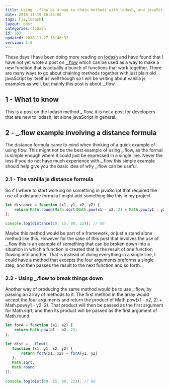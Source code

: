```yaml
---
title: Using _.flow as a way to chain methods with lodash, and javaScript
date: 2018-11-19 16:34:00
tags: [js,lodash]
layout: post
categories: lodash
id: 333
updated: 2018-11-27 18:46:32
version: 1.5
---
```


These days I have been doing more reading on [lodash](https://lodash.com/) and have found that I have not yet wrote a post on [\_.flow](https://lodash.com/docs/4.17.4#flow) which can be used as a way to make a new function that is actually a bunch of functions that work together. There are many ways to go about chaining methods together with just plain old javaScript by itself as well though so I will be writing about vanilla js examples as well, but mainly this post is about \_.flow.

<!-- more -->

## 1 - What to know

This is a post on the lodash method \_.flow, it is not a post for developers that are new to lodash, let alone javaScript in general.

## 2 - \_.flow example involving a distance formula

The distance formula came to mind when thinking of a quick example of using flow. This might not be the best example of using \_.flow, as the formal is simple enough where it could just be expressed in a single line. Never the less if you do not have much experience with \_.flow this simple example should help give you the basic idea of why \_.flow can be useful.

### 2.1 - The vanilla js distance formula

So if I where to start working on something in javaScript that required the use of a distance formula I might add something like this in my project.

```js
let distance = function (x1, y1, x2, y2) {
    return Math.round(Math.sqrt(Math.pow(x1 - x2, 2) + Math.pow(y1 - y2, 2)));
};
 
console.log(distance(10, 15, 90, 22)); // 80
```

Maybe this method would be part of a framework, or just a stand alone method like this. However for the sake of this post that involves the use of \_.flow this is an example of something that can be broken down into a situation in which a function is created that is the result of one function flowing into another. That is instead of doing everything in a single line, I could have a method that excepts the four arguments preforms a single step, and then passes the result to the next function and so forth.

### 2.2 - Using \_.flow to break things down

Another way of producing the same method would be to use \_.flow, by passing an array of methods to it. The first method in the array would accept the four arguments and return the product of Math.pow(x1 - x2, 2) + Math.pow(y1 - y2, 2). That product will then be passed as the first argument for Math.sqrt, and then its product will be passed as the first argument of Math.round.

```js
let forA = function (a1, a2) {
    return Math.pow(a1 - a2, 2);
};
 
let dist = _.flow([
   function (x1, y1, x2, y2) {
       return forA(x1, x2) + forA(y1, y2)
   },
   Math.sqrt,
   Math.round
]);
 
console.log(dist(10, 15, 90, 22)); // 80
```